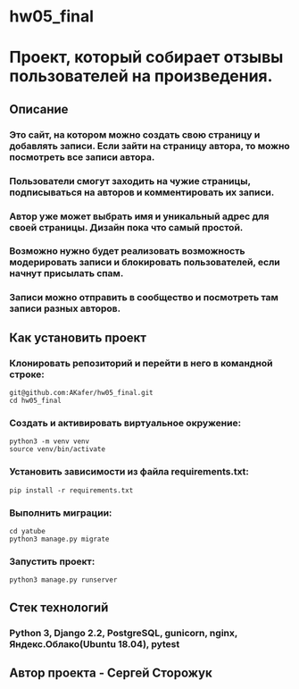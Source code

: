 # hw05_final

# Проект, который собирает отзывы пользователей на произведения.

## Описание

### Это сайт, на котором можно создать свою страницу и добавлять записи. Если зайти на страницу автора, то можно посмотреть все записи автора.

### Пользователи смогут заходить на чужие страницы, подписываться на авторов и комментировать их записи.

### Автор уже может выбрать имя и уникальный адрес для своей страницы. Дизайн пока что самый простой.

### Возможно нужно будет реализовать возможность модерировать записи и блокировать пользователей, если начнут присылать спам.

### Записи можно отправить в сообщество и посмотреть там записи разных авторов.

## Как установить проект

### Клонировать репозиторий и перейти в него в командной строке:

```
git@github.com:AKafer/hw05_final.git
cd hw05_final
```

### Создать и активировать виртуальное окружение:

```
python3 -m venv venv
source venv/bin/activate
```

### Установить зависимости из файла requirements.txt:

```
pip install -r requirements.txt
```

### Выполнить миграции:

```
cd yatube
python3 manage.py migrate
```

### Запустить проект:

```
python3 manage.py runserver
```

## Стек технологий

### Python 3, Django 2.2, PostgreSQL, gunicorn, nginx, Яндекс.Облако(Ubuntu 18.04), pytest

## Автор проекта - Сергей Сторожук

